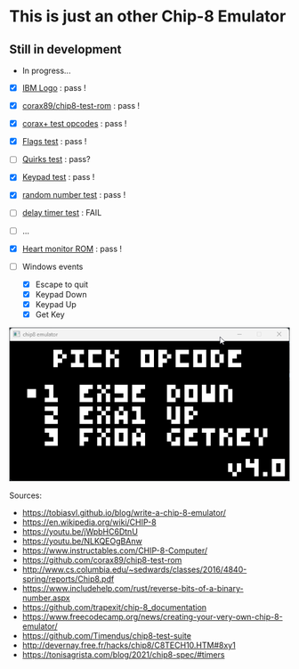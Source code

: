 # This is just an other Chip-8 Emulator
## Still in development

- In progress...

- [x] [IBM Logo](https://github.com/Timendus/chip8-test-suite) : pass ! 
- [x] [corax89/chip8-test-rom](https://github.com/corax89/chip8-test-rom) : pass !
- [x] [corax+ test opcodes](https://github.com/Timendus/chip8-test-suite) : pass !
- [x] [Flags test](https://github.com/Timendus/chip8-test-suite) : pass !
- [ ] [Quirks test](https://github.com/Timendus/chip8-test-suite) : pass?
- [x] [Keypad test](https://github.com/Timendus/chip8-test-suite) : pass !
- [x] [random number test](https://github.com/mattmikolay/chip-8/tree/master) : pass !
- [ ] [delay timer test](https://github.com/mattmikolay/chip-8/tree/master) : FAIL

- [ ] ...
- [x] [Heart monitor ROM](https://github.com/mattmikolay/chip-8/tree/master) : pass !
 
- [ ] Windows events
    - [x] Escape to quit
    - [x] Keypad Down
    - [x] Keypad Up
    - [x] Get Key
 
![demo](./demo/demo.gif)

Sources: 
- https://tobiasvl.github.io/blog/write-a-chip-8-emulator/
- https://en.wikipedia.org/wiki/CHIP-8
- https://youtu.be/jWpbHC6DtnU
- https://youtu.be/NLKQEOgBAnw
- https://www.instructables.com/CHIP-8-Computer/
- https://github.com/corax89/chip8-test-rom
- http://www.cs.columbia.edu/~sedwards/classes/2016/4840-spring/reports/Chip8.pdf
- https://www.includehelp.com/rust/reverse-bits-of-a-binary-number.aspx
- https://github.com/trapexit/chip-8_documentation
- https://www.freecodecamp.org/news/creating-your-very-own-chip-8-emulator/
- https://github.com/Timendus/chip8-test-suite
- http://devernay.free.fr/hacks/chip8/C8TECH10.HTM#8xy1
- https://tonisagrista.com/blog/2021/chip8-spec/#timers